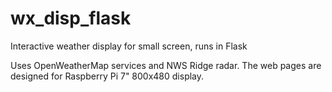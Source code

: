 # wx_disp_flask
Interactive weather display for small screen, runs in Flask

Uses OpenWeatherMap services and NWS Ridge radar.
The web pages are designed for Raspberry Pi 7" 800x480 display.
